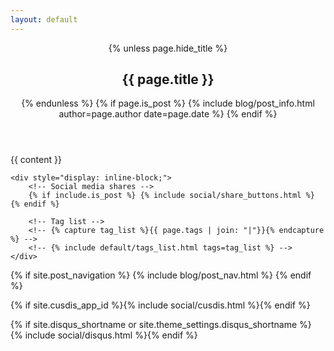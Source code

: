 ```yaml
---
layout: default
---
```


<article {% if page.feature-img %}class="feature-image" {% endif %} style="padding:0;">
    <header id="main" style="background-image: url('{{ page.feature-img | relative_url }}')">
        {% unless page.hide_title %}
        <h1 id="{{ page.title | cgi_escape }}" class="title">{{ page.title }}</h1>
        {% endunless %}
        {% if page.is_post %}
        {% include blog/post_info.html author=page.author date=page.date %}
        {% endif %}
    </header>
    <section class="post-content">{{ content }}</section>

    <div style="display: inline-block;">
        <!-- Social media shares -->
        {% if include.is_post %} {% include social/share_buttons.html %} {% endif %}

        <!-- Tag list -->
        <!-- {% capture tag_list %}{{ page.tags | join: "|"}}{% endcapture %} -->
        <!-- {% include default/tags_list.html tags=tag_list %} -->
    </div>

</article>

<!-- Post navigation -->
{% if site.post_navigation %}
{% include blog/post_nav.html %}
{% endif %}

<!-- Cusdis -->
{% if site.cusdis_app_id %}{% include social/cusdis.html %}{% endif %}

<!-- Disqus -->
{% if site.disqus_shortname or site.theme_settings.disqus_shortname %}
{% include social/disqus.html %}{% endif %}
